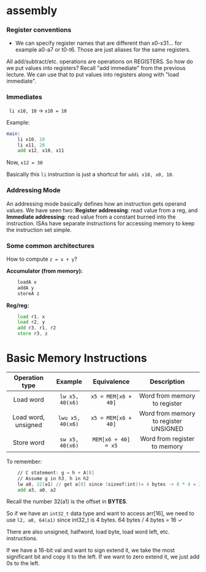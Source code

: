 # assembly

### Register conventions
- We can specify register names that are different than x0-x31... for example a0-a7 or t0-t6. Those are just aliases for the same registers.

All add/subtract/etc. operations are operations on REGISTERS. So how do we put values into registers? Recall "add immediate" from the previous lecture. We can use that to put values into registers along with "load immediate". 

### Immediates
` li x10, 10` $\rightarrow$ `x10 = 10`

Example:
```asm
main:
    li x10, 10
    li x11, 20
    add x12, x10, x11
```
Now, `x12 = 30`

Basically this `li` instruction is just a shortcut for `addi x10, x0, 10`.

### Addressing Mode
An addressing mode basically defines how an instruction gets operand values. We have seen two: **Register addressing**: read value from a reg, and **Immediate addressing**: read value from a constant burned into the instruction. ISAs have separate instructions for accessing memory to keep the instruction set simple.


### Some common architectures
How to compute `z = x + y`?

**Accumulator (from memory):**
```asm
    loadA x
    addA y
    storeA z
```

**Reg/reg:**
```asm
    load r1, x
    load r2, y
    add r3, r1, r2
    store r3, z
```

# Basic Memory Instructions
| Operation type | Example | Equivalence | Description |
|:--------:|:--------:|:--------:|:--------:|
| Load word | `lw x5, 40(x6)` | `x5 = MEM[x6 + 40]` | Word from memory to register |
| Load word, unsigned | `lwu x5, 40(x6)` | `x5 = MEM[x6 + 40]` | Word from memory to register UNSIGNED|
| Store word | `sw x5, 40(x6)` | `MEM[x6 + 40] = x5` | Word from register to memory |

To remember:
```asm
    // C statement: g = h + A[8]
    // Assume g in h3, h in h2
    lw a0, 32(a1) // get a[8] since (sizeof(int))= 4 bytes -> 8 * 4 = 32 bytes
    add a3, a0, a2
```
Recall the number 32(a1) is the offset in **BYTES**.

So if we have an `int32_t` data type and want to access arr[16], we need to use `l2, a0, 64(a1)` since int32_t is 4 bytes. 64 bytes / 4 bytes = 16 $\checkmark$

There are also unsigned, halfword, load byte, load word left, etc. instructions.

If we have a 16-bit val and want to sign extend it, we take the most significant bit and copy it to the left. If we want to zero extend it, we just add 0s to the left.


